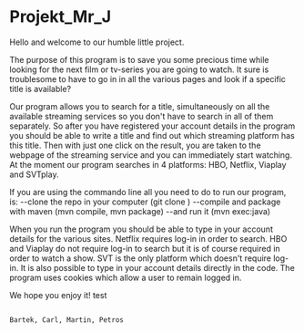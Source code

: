 # Projekt_Mr_J

Hello and welcome to our humble little project. 

The purpose of this program is to save you some precious time while looking for the next film or tv-series you are going to watch. It sure is troublesome to have to go in in all the various pages and look if a specific title is available? 

Our program allows you to search for a title, simultaneously on all the available streaming services so you don't have to search in all of them separately. So after you have registered your account details in the program you should be able to write a title and find out which streaming platform has this title. Then with just one click on the result, you are taken to the webpage of the streaming service and you can immediately start watching. At the moment our program searches in 4 platforms: HBO, Netflix, Viaplay and SVTplay.

If you are using the commando line all you need to do to run our program, is: 
--clone the repo in your computer (git clone )
--compile and package with maven (mvn compile, mvn package)
--and run it (mvn exec:java)

When you run the program you should be able to type in your account details for the various sites. Netflix requires log-in in order to search. HBO and Viaplay do not require log-in to search but it is of course required in order to watch a show. SVT is the only platform which doesn't require log-in. It is also possible to type in your account details directly in the code. The program uses cookies which allow a user to remain logged in.

We hope you enjoy it!
test

                                                                                                   Bartek, Carl, Martin, Petros
